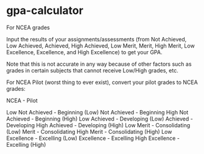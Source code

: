 # gpa-calculator
For NCEA grades

Input the results of your assignments/assessments (from Not Achieved, Low Achieved, Achieved, High Achieved, Low Merit, Merit, High Merit, Low Excellence, Excellence, and High Excellence) to get your GPA.

Note that this is not accurate in any way because of other factors such as grades in certain subjects that cannot receive Low/High grades, etc.

For NCEA Pilot (worst thing to ever exist), convert your pilot grades to NCEA grades:

NCEA - Pilot

Low Not Achieved - Beginning (Low)
Not Achieved - Beginning
High Not Achieved - Beginning (High)
Low Achieved - Developing (Low)
Achieved - Developing
High Achieved - Developing (High)
Low Merit - Consolidating (Low)
Merit - Consolidating
High Merit - Consolidating (High)
Low Excellence - Excelling (Low)
Excellence - Excelling
High Excellence - Excelling (High)
